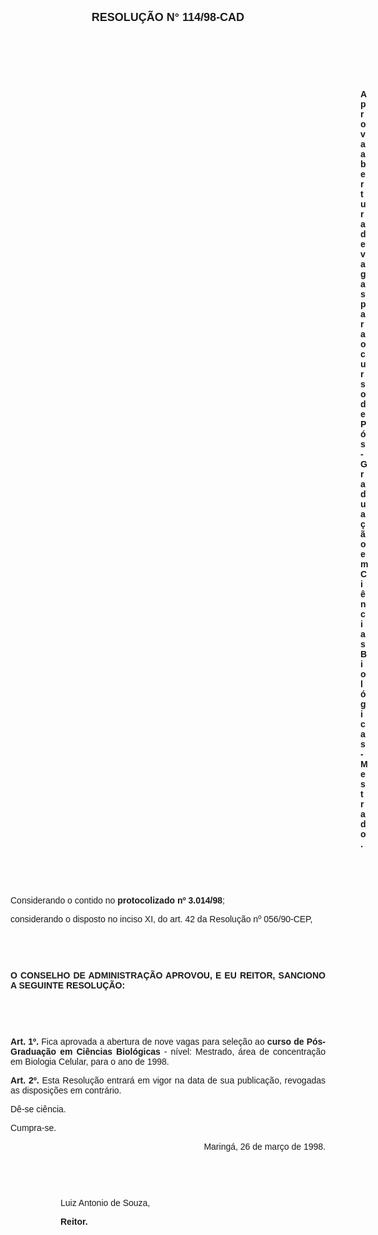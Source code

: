 <BODY LINK="#0000ff" VLINK="#800080">

<B><FONT FACE="Arial" SIZE=4><P ALIGN="CENTER">RESOLU&Ccedil;&Atilde;O N° 114/98-CAD</P>
</B></FONT><FONT FACE="Arial"><P ALIGN="JUSTIFY">&nbsp;</P>
<P ALIGN="JUSTIFY">&nbsp;</P>
<P ALIGN="JUSTIFY">&nbsp;</P><DIR>
<DIR>
<DIR>
<DIR>
<DIR>
<DIR>
<DIR>
<DIR>
<DIR>
<DIR>
<DIR>
<DIR>
<DIR>
<DIR>

<B><P ALIGN="JUSTIFY">Aprova abertura de vagas para o curso de P&oacute;s-Gradua&ccedil;&atilde;o em Ci&ecirc;ncias Biol&oacute;gicas - Mestrado.</P>
</B><P ALIGN="JUSTIFY">&nbsp;</P>
<P ALIGN="JUSTIFY">&nbsp;</P></DIR>
</DIR>
</DIR>
</DIR>
</DIR>
</DIR>
</DIR>
</DIR>
</DIR>
</DIR>
</DIR>
</DIR>
</DIR>
</DIR>

<P ALIGN="JUSTIFY">&#9;Considerando o contido no <B>protocolizado nº 3.014/98</B>;</P>
<P ALIGN="JUSTIFY">&#9;considerando o disposto no inciso XI, do art. 42 da Resolu&ccedil;&atilde;o nº 056/90-CEP,</P>
<P ALIGN="JUSTIFY">&nbsp;</P>
<P ALIGN="JUSTIFY">&nbsp;</P>
<B><P ALIGN="JUSTIFY">O CONSELHO DE ADMINISTRA&Ccedil;&Atilde;O APROVOU, E EU REITOR, SANCIONO A SEGUINTE RESOLU&Ccedil;&Atilde;O:</P>
<P ALIGN="JUSTIFY">&nbsp;</P>
<P ALIGN="JUSTIFY">&nbsp;</P>
<P ALIGN="JUSTIFY">&#9;Art. 1º. </B>Fica aprovada a abertura de nove vagas para sele&ccedil;&atilde;o ao <B>curso de P&oacute;s-Gradua&ccedil;&atilde;o em Ci&ecirc;ncias Biol&oacute;gicas</B> - n&iacute;vel: Mestrado, &aacute;rea de concentra&ccedil;&atilde;o em Biologia Celular, para o ano de 1998.</P>
<B><P ALIGN="JUSTIFY">&#9;Art. 2º. </B>Esta Resolu&ccedil;&atilde;o entrar&aacute; em vigor na data de sua publica&ccedil;&atilde;o, revogadas as disposi&ccedil;&otilde;es em contr&aacute;rio.</P>
<P ALIGN="JUSTIFY">D&ecirc;-se ci&ecirc;ncia.</P>
<P ALIGN="JUSTIFY">Cumpra-se.</P><DIR>
<DIR>

<P ALIGN="RIGHT">Maring&aacute;, 26 de mar&ccedil;o de 1998.</P>
<P ALIGN="JUSTIFY">&nbsp;</P>
<P ALIGN="JUSTIFY">&nbsp;</P>
<P ALIGN="JUSTIFY">Luiz Antonio de Souza,</P>
<B><P ALIGN="JUSTIFY">Reitor.</P></DIR>
</DIR>
</B></FONT></BODY>
